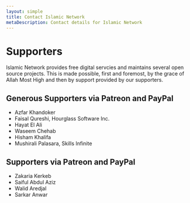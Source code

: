 ```yaml
---
layout: simple
title: Contact Islamic Network
metaDescription: Contact details for Islamic Network
---
```


# Supporters

Islamic Network provides free digital servcies and maintains several open source projects. This is made possible, first and foremost, by the grace of Allah Most High and then by support provided by our supporters.

## Generous Supporters via Patreon and PayPal
* Azfar Khandoker
* Faisal Qureshi, Hourglass Software Inc.
* Hayat El Ali
* Waseem Chehab
* Hisham Khalifa
* Mushirali Palasara, Skills Infinite

## Supporters via Patreon and PayPal
* Zakaria Kerkeb
* Saiful Abdul Aziz
* Walid Aredjal
* Sarkar Anwar
